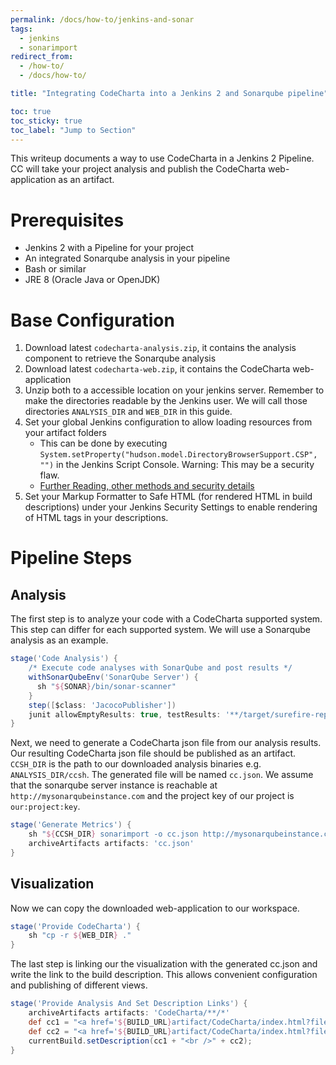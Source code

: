 ```yaml
---
permalink: /docs/how-to/jenkins-and-sonar
tags:
  - jenkins
  - sonarimport
redirect_from:
  - /how-to/
  - /docs/how-to/

title: "Integrating CodeCharta into a Jenkins 2 and Sonarqube pipeline"

toc: true
toc_sticky: true
toc_label: "Jump to Section"
---
```


This writeup documents a way to use CodeCharta in a Jenkins 2 Pipeline. CC will take your project analysis and publish the CodeCharta web-application as an artifact.

# Prerequisites

- Jenkins 2 with a Pipeline for your project
- An integrated Sonarqube analysis in your pipeline
- Bash or similar
- JRE 8 (Oracle Java or OpenJDK)

# Base Configuration

1. Download latest `codecharta-analysis.zip`, it contains the analysis component to retrieve the Sonarqube analysis
2. Download latest `codecharta-web.zip`, it contains the CodeCharta web-application
3. Unzip both to a accessible location on your jenkins server. Remember to make the directories readable by the Jenkins user. We will call those directories `ANALYSIS_DIR` and `WEB_DIR` in this guide.
4. Set your global Jenkins configuration to allow loading resources from your artifact folders
   - This can be done by executing `System.setProperty("hudson.model.DirectoryBrowserSupport.CSP", "")` in the Jenkins Script Console. Warning: This may be a security flaw.
   - [Further Reading, other methods and security details](https://wiki.jenkins.io/display/JENKINS/Configuring+Content+Security+Policy)
5. Set your Markup Formatter to Safe HTML (for rendered HTML in build descriptions) under your Jenkins Security Settings to enable rendering of HTML tags in your descriptions.

# Pipeline Steps

## Analysis

The first step is to analyze your code with a CodeCharta supported system. This step can differ for each supported system. We will use a Sonarqube analysis as an example.

```groovy
stage('Code Analysis') {
	/* Execute code analyses with SonarQube and post results */
	withSonarQubeEnv('SonarQube Server') {
	  sh "${SONAR}/bin/sonar-scanner"
	}
	step([$class: 'JacocoPublisher'])
	junit allowEmptyResults: true, testResults: '**/target/surefire-reports/*.xml'
}
```

Next, we need to generate a CodeCharta json file from our analysis results. Our resulting CodeCharta json file should be published as an artifact.
`CCSH_DIR` is the path to our downloaded analysis binaries e.g. `ANALYSIS_DIR/ccsh`. The generated file will be named `cc.json`. We assume that the sonarqube server instance is
reachable at `http://mysonarqubeinstance.com` and the project key of our project is `our:project:key`.

```groovy
stage('Generate Metrics') {
	sh "${CCSH_DIR} sonarimport -o cc.json http://mysonarqubeinstance.com our:project:key"
	archiveArtifacts artifacts: 'cc.json'
}
```

## Visualization

Now we can copy the downloaded web-application to our workspace.

```groovy
stage('Provide CodeCharta') {
	sh "cp -r ${WEB_DIR} ."
}
```

The last step is linking our the visualization with the generated cc.json and write the link to the build description. This allows convenient configuration and publishing of different views.

```groovy
stage('Provide Analysis And Set Description Links') {
	archiveArtifacts artifacts: 'CodeCharta/**/*'
	def cc1 = "<a href='${BUILD_URL}artifact/CodeCharta/index.html?file=../cc.json&areaMetric=complexity&heightMetric=ncloc&colorMetric=ncloc'>First view on cc.json</a>"
	def cc2 = "<a href='${BUILD_URL}artifact/CodeCharta/index.html?file=../cc.json&areaMetric=ncloc&heightMetric=complexity&colorMetric=complexity'>Second view on cc.json</a>"
	currentBuild.setDescription(cc1 + "<br />" + cc2);
}
```

